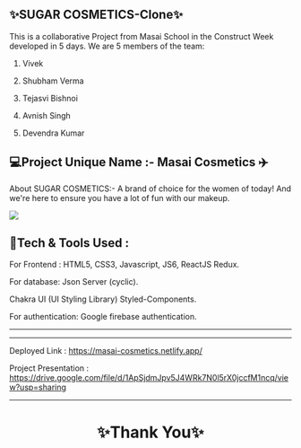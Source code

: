 ✨SUGAR COSMETICS-Clone✨
---
This is a collaborative Project from Masai School in the Construct Week developed in 5 days. We are 5 members of the team:

1. Vivek

2. Shubham Verma 

3. Tejasvi Bishnoi

4. Avnish Singh

4. Devendra Kumar

💻Project Unique Name :- Masai Cosmetics ✈️
---
About SUGAR COSMETICS:- A brand of choice for the women of today! And we're here to ensure you have a lot of fun with our makeup.

<img src="https://in.sugarcosmetics.com/_next/image?url=https%3A%2F%2Fd32baadbbpueqt.cloudfront.net%2FHomepage%2Fa7bfdf05-ad0e-4c24-ab48-7ff64e9115b8.jpg&w=1920&q=75"/>

💫Tech & Tools Used :
---

For Frontend : HTML5, CSS3, Javascript, JS6, ReactJS Redux.

For database: Json Server (cyclic).

Chakra UI (UI Styling Library) Styled-Components.

For authentication: Google firebase authentication.

---



---
Deployed Link : https://masai-cosmetics.netlify.app/

Project Presentation : https://drive.google.com/file/d/1ApSjdmJpv5J4WRk7N0l5rX0jccfM1ncq/view?usp=sharing

----
<h1 align="center">✨Thank You✨</h1>
